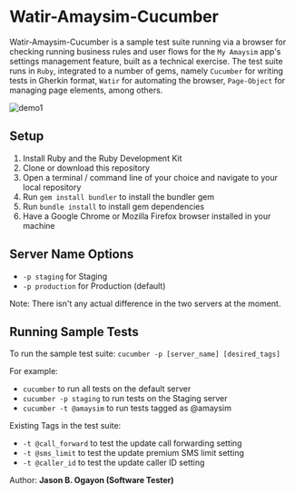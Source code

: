 Watir-Amaysim-Cucumber
======================

Watir-Amaysim-Cucumber is a sample test suite running via a browser for checking running business rules and user flows for the `My Amaysim` app's settings management feature, built as a technical exercise. The test suite runs in `Ruby`, integrated to a number of gems, namely `Cucumber` for writing tests in Gherkin format, `Watir` for automating the browser, `Page-Object` for managing page elements, among others.

![demo1](screenshots/watir-myamaysim-cucumber.gif)

## Setup

1. Install Ruby and the Ruby Development Kit
2. Clone or download this repository
3. Open a terminal / command line of your choice and navigate to your local repository
4. Run `gem install bundler` to install the bundler gem
5. Run `bundle install` to install gem dependencies
6. Have a Google Chrome or Mozilla Firefox browser installed in your machine

## Server Name Options

* `-p staging` for Staging
* `-p production` for Production (default)

Note: There isn't any actual difference in the two servers at the moment.

## Running Sample Tests

To run the sample test suite:
`cucumber -p [server_name] [desired_tags]`

For example:

* `cucumber` to run all tests on the default server
* `cucumber -p staging` to run tests on the Staging server
* `cucumber -t @amaysim` to run tests tagged as @amaysim

Existing Tags in the test suite:

* `-t @call_forward` to test the update call forwarding setting
* `-t @sms_limit` to test the update premium SMS limit setting
* `-t @caller_id` to test the update caller ID setting


Author: **Jason B. Ogayon (Software Tester)**